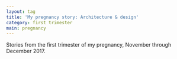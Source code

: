 ```yaml
---
layout: tag
title: 'My pregnancy story: Architecture & design'
category: first trimester
main: pregnancy
---
```


Stories from the first trimester of my pregnancy, November through December 2017.
